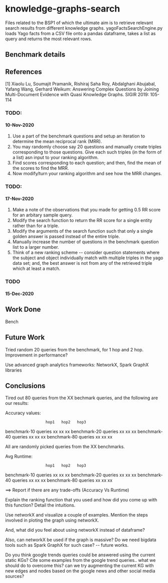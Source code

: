# knowledge-graphs-search
Files related to the BSP1 of which the ultimate aim is to retrieve relevant search results from different knowledge graphs.
yagoFactsSearchEngine.py loads Yago facts from a CSV file onto a pandas dataframe, takes a list as query and returns the most relevant rows.


## Benchmark details

## References
[1]     Xiaolu Lu, Soumajit Pramanik, Rishiraj Saha Roy, Abdalghani Abujabal, Yafang Wang, Gerhard Weikum:
Answering Complex Questions by Joining Multi-Document Evidence with Quasi Knowledge Graphs. SIGIR 2019: 105-114




### TODO:
#### 10-Nov-2020

1. Use a part of the benchmark questions and setup an iteration to determine the mean reciprocal rank (MRR).
2. You may randomly choose say 20 questions and manually create triples corresponding to those questions. Give each such triples (in the form of a list) asn input to your ranking algorithm.
3. Find scores corresponding to each question; and then, find the mean of the scores to find the MRR.
4. Now modify/turn your ranking algorithm and see how the MRR changes.

### TODO:
#### 17-Nov-2020
 
1. Make a note of the observations that you made for getting 0.5 RR score for an arbitary sample query.
2. Modify the search function to return the RR score for a single entity rather than for a triple.
3. Modify the arguments of the search function such that only a single golden answer is passed instead of the entire triple.
4. Manually increase the number of questions in the benchmark question list to a larger number.
5. Think of a new ranking scheme -- consider question statements where the subject and object individually match with multiple triples in the yago data set; and, the best answer is not from any of the retrieved triple which at least a match.


### TODO
#### 15-Dec-2020


## Work Done

Bench

## Future Work
Tried random 20 queries from the benchmark, for 1 hop and 2 hop. Improvement in performance?

Use advanced graph analytics frameworks: NetworkX, Spark GraphX libraries

## Conclusions

Tired out 80 queries from the XX bechmark queries, and the following are our results:

Accuracy values:

                      hop1   hop2   hop3 
benchmark-10 queries  xx         xx          xx
benchmark-20 queries  xx         xx          xx
benchmark-40 queries  xx         xx          xx
benchmark-80 queries  xx         xx          xx

All are randomly picked queries from the XX benchmarks.


Avg Runtime:

                      hop1   hop2   hop3 
benchmark-10 queries  xx         xx          xx
benchmark-20 queries  xx         xx          xx
benchmark-40 queries  xx         xx          xx
benchmark-80 queries  xx         xx          xx


==> Report if there are any trade-offs (Accuracy Vs Runtime)

Explain the ranking function that you used and how did you come up with this function? Detail the intuitions.

Use networkX and visualize a couple of examples. Mention the steps involved in ploting the graph using networkX.

And, what did you feel about using networkX instead of dataframe?

Also, can networkX be used if the graph is massive? Do we need bigdata tools such as Spark GraphX for such case? -- future works.


Do you think google trends queries could be answered using the current static KGs? Cite some examples from the
google trend queries.. what we should do to overcome this? can we try augmenting the current KG with new edges and nodes based on
the google news and other social media sources?

